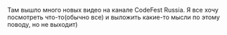 ---
---
Там вышло много новых видео на канале CodeFest Russia. Я все хочу посмотреть что-то(обычно все) и выложить какие-то мысли по этому поводу, но не выходит)